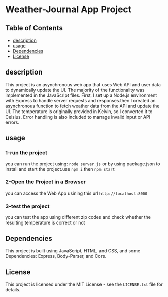 # Weather-Journal App Project
## Table of Contents

- [description](#description)
- [usage](#usage)
- [Dependencies](#Dependencies)
- [License](#License)
## description
This project is an asynchronous web app that uses Web API and user data to dynamically update the UI. The majority of the functionality was implemented in the JavaScript files. First, I set up a Node.js environment with Express to handle server requests and responses.then  I created an asynchronous function to fetch weather data from the API and update the UI. The temperature is originally provided in Kelvin, so I converted it to Celsius. Error handling is also included to manage invalid input or API errors.

## usage
### 1-run the project
you can run the project using: `node server.js` or by using package.json to install and start the project.use `npm i` then `npm start` 
### 2-Open the Project in a Browser
you can access the Web App usining this url `http://localhost:8000` 
### 3-test the project
you can test the app using different zip codes and check whether the resulting temperature is correct or not


## Dependencies
This project is built using JavaScript, HTML, and CSS, and some Dependencies: Express, Body-Parser, and Cors.
## License
This project is licensed under the MIT License - see the `LICENSE.txt` file for details.

